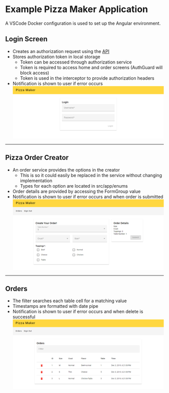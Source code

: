 # Example Pizza Maker Application
A VSCode Docker configuration is used to set up the Angular environment.

## Login Screen
* Creates an authorization request using the [API](https://pizza-api-app.herokuapp.com/api/ui/#!/Orders/orders_delete)
* Stores authorization token in local storage
  * Token can be accessed through authorization service
  * Token is required to access home and order screens (AuthGuard will block access)
  * Token is used in the interceptor to provide authorization headers
* Notification is shown to user if error occurs
![Login screen](./assets/login.png "Login")

---

## Pizza Order Creator
* An order service provides the options in the creator
  * This is so it could easily be replaced in the service without changing implementation
  * Types for each option are located in src/app/enums
* Order details are provided by accessing the FormGroup value
* Notification is shown to user if error occurs and when order is submitted
![Home screen](./assets/home.png "Home")

---

## Orders
* The filter searches each table cell for a matching value
* Timestamps are formatted with date pipe
* Notification is shown to user if error occurs and when delete is successful
![Orders screen](./assets/orders.png "Orders")